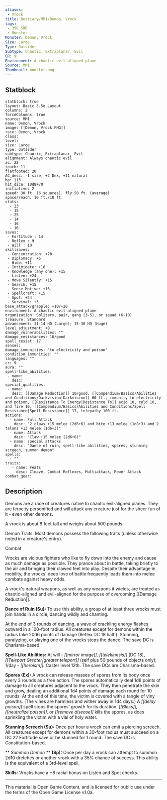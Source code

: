 ```yaml
---
aliases:
 - Vrock
title: Bestiary/MM1/Demon, Vrock
tags: 
 - 35E_SRD
 - Monster
Monster: Demon, Vrock
Size: Large
Type: Outsider
Subtype: Chaotic, Extraplanar, Evil
CR: 9
Environnent: A chaotic evil-aligned plane
Source: MM1
Thumbnail: monster.png
---
```


## Statblock

```statblock
statblock: true
layout: Basic 3.5e Layout
columns: 2
forceColumns: true
source: MM1 
name: Demon, Vrock
image: [[Demon, Vrock.PNG]]
race: Demon, Vrock
class: 
level: 
size: Large
type: Outsider
subtype: Chaotic, Extraplanar, Evil
alignment: Always chaotic evil
ac: 22
touch: 11
flatfooted: 20
AC_desc: -1 size, +2 Dex, +11 natural
hp: 115
hit_dice: 10d8+70
initiative: 2
speed: 30 ft. (6 squares), fly 50 ft. (average)
space/reach: 10 ft./10 ft.
stats:
  - 23
  - 15
  - 25
  - 14
  - 16
  - 16
saves:
 - Fortitude : 14
 - Reflex : 9
 - Will : 10
skillsaves:
 - Concentration: +20
 - Diplomacy: +5
 - Hide: +11
 - Intimidate: +16
 - Knowledge (any one): +15
 - Listen: +24
 - Move Silently: +15
 - Search: +15
 - Sense Motive: +16
 - Spellcraft: +15
 - Spot: +24
 - Survival: +3
base_attack/grapple: +10/+20
environment: A chaotic evil-aligned plane
organization: Solitary, pair, gang (3-5), or squad (6-10)
treasure: Standard
advancement: 11-14 HD (Large); 15-30 HD (Huge)
level_adjustment: +8
damage_vulnerabilities: ""
damage_resistances: 10/good
spell_resist: 17
senses: 
damage_immunities: "to electricity and poison"
condition_immunities: ""
languages: ""
cr: 9
aura: ""
spell-like_abilities:
 - name: 
   desc: 
special_qualities:
 - name:
   desc: [[Damage Reduction]] 10/good, [[Compendium/Basics/Abilities and Conditions/Darkvision|Darkvision]] 60 ft., immunity to electricity and poison, [[Resistance To Energy|Resistance To]] acid 10, cold 10, and fire 10, [[Compendium/Basics/Abilities and Conditions/Spell Resistance|Spell Resistance]] 17, telepathy 100 ft.
actions:
  - name: Full Attack
    desc: "2 claws +15 melee (2d6+6) and bite +13 melee (1d8+3) and 2 talons +13 melee (1d6+3)"
  - name: Attack
    desc: "Claw +15 melee (2d6+6)"
  - name: special attacks
    desc: "Dance of ruin, spell-like abilities, spores, stunning screech, summon demon"
spells:
  - ""
traits:
   - name: Feats
     desc: Cleave, Combat Reflexes, Multiattack, Power Attack
combat_gear:  
```

## Description



Demons are a race of creatures native to chaotic evil-aligned planes. They are ferocity personified and will attack any creature just for the sheer fun of it - even other demons.

A vrock is about 8 feet tall and weighs about 500 pounds.

Demon Traits: Most demons possess the following traits (unless otherwise noted in a creature's entry).

Combat

Vrocks are vicious fighters who like to fly down into the enemy and cause as much damage as possible. They prance about in battle, taking briefly to the air and bringing their clawed feet into play. Despite their advantage in mobility, the vrocks' deep love of battle frequently leads them into melee combats against heavy odds.

A vrock's natural weapons, as well as any weapons it wields, are treated as chaotic-aligned and evil-aligned for the purpose of overcoming [[Damage Reduction]].


**Dance of Ruin (Su):** To use this ability, a group of at least three vrocks must join hands in a circle, dancing wildly and chanting.

At the end of 3 rounds of dancing, a wave of crackling energy flashes outward in a 100-foot radius. All creatures except for demons within the radius take 20d6 points of damage (Reflex DC 18 half ). Stunning, paralyzing, or slaying one of the vrocks stops the dance. The save DC is Charisma-based.


**Spell-Like Abilities:** At will - *[[mirror image]], [[telekinesis]]* (DC 18), *[[Teleport Greater|greater teleport]]* (self plus 50 pounds of objects only); 1/day - *[[heroism]].* Caster level 12th. The save DCs are Charisma-based.


**Spores (Ex):** A vrock can release masses of spores from its body once every 3 rounds as a free action. The spores automatically deal 1d8 points of damage to all creatures adjacent to the vrock. They then penetrate the skin and grow, dealing an additional 1d4 points of damage each round for 10 rounds. At the end of this time, the victim is covered with a tangle of viny growths. (The vines are harmless and wither away in 1d4 days.) A *[[delay poison]]* spell stops the spores' growth for its duration. *[[Bless]], [[neutralize poison]],* or *[[remove disease]]* kills the spores, as does sprinkling the victim with a vial of holy water.


**Stunning Screech (Su):** Once per hour a vrock can emit a piercing screech. All creatures except for demons within a 30-foot radius must succeed on a DC 22 Fortitude save or be stunned for 1 round. The save DC is Constitution-based.


**
*Summon Demon* 
**
**(Sp):** Once per day a vrock can attempt to summon 2d10 dretches or another vrock with a 35% chance of success. This ability is the equivalent of a 3rd-level spell.


**Skills:** Vrocks have a +8 racial bonus on Listen and Spot checks.

---

This material is Open Game Content, and is licensed for public use under the terms of the Open Game License v1.0a.
